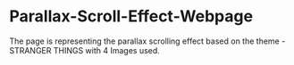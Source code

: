 # Parallax-Scroll-Effect-Webpage
The page is representing the parallax scrolling effect based on the theme - STRANGER THINGS with 4 Images used.
